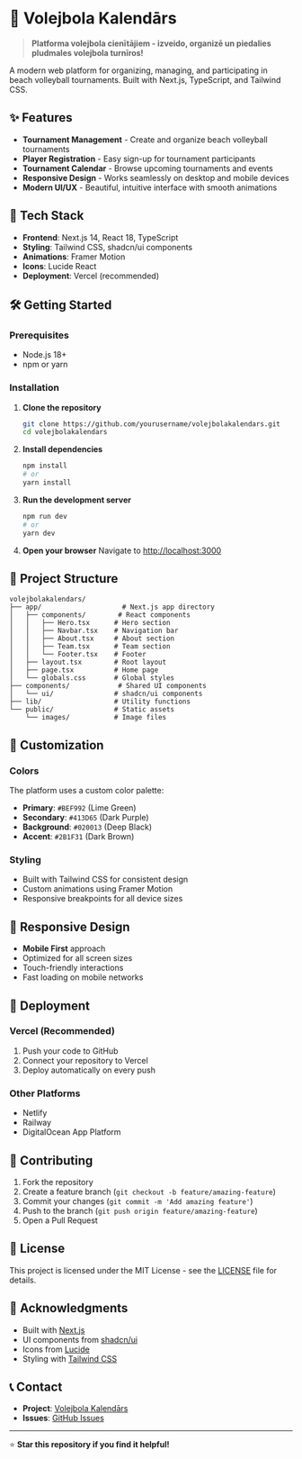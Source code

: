 # 🏐 Volejbola Kalendārs

> **Platforma volejbola cienītājiem - izveido, organizē un piedalies pludmales volejbola turnīros!**

A modern web platform for organizing, managing, and participating in beach volleyball tournaments. Built with Next.js, TypeScript, and Tailwind CSS.

## ✨ Features

- **Tournament Management** - Create and organize beach volleyball tournaments
- **Player Registration** - Easy sign-up for tournament participants
- **Tournament Calendar** - Browse upcoming tournaments and events
- **Responsive Design** - Works seamlessly on desktop and mobile devices
- **Modern UI/UX** - Beautiful, intuitive interface with smooth animations

## 🚀 Tech Stack

- **Frontend**: Next.js 14, React 18, TypeScript
- **Styling**: Tailwind CSS, shadcn/ui components
- **Animations**: Framer Motion
- **Icons**: Lucide React
- **Deployment**: Vercel (recommended)

## 🛠️ Getting Started

### Prerequisites

- Node.js 18+
- npm or yarn

### Installation

1. **Clone the repository**

   ```bash
   git clone https://github.com/yourusername/volejbolakalendars.git
   cd volejbolakalendars
   ```

2. **Install dependencies**

   ```bash
   npm install
   # or
   yarn install
   ```

3. **Run the development server**

   ```bash
   npm run dev
   # or
   yarn dev
   ```

4. **Open your browser**
   Navigate to [http://localhost:3000](http://localhost:3000)

## 📁 Project Structure

```
volejbolakalendars/
├── app/                    # Next.js app directory
│   ├── components/        # React components
│   │   ├── Hero.tsx      # Hero section
│   │   ├── Navbar.tsx    # Navigation bar
│   │   ├── About.tsx     # About section
│   │   ├── Team.tsx      # Team section
│   │   └── Footer.tsx    # Footer
│   ├── layout.tsx        # Root layout
│   ├── page.tsx          # Home page
│   └── globals.css       # Global styles
├── components/            # Shared UI components
│   └── ui/               # shadcn/ui components
├── lib/                  # Utility functions
└── public/               # Static assets
    └── images/           # Image files
```

## 🎨 Customization

### Colors

The platform uses a custom color palette:

- **Primary**: `#BEF992` (Lime Green)
- **Secondary**: `#413D65` (Dark Purple)
- **Background**: `#020013` (Deep Black)
- **Accent**: `#2B1F31` (Dark Brown)

### Styling

- Built with Tailwind CSS for consistent design
- Custom animations using Framer Motion
- Responsive breakpoints for all device sizes

## 📱 Responsive Design

- **Mobile First** approach
- Optimized for all screen sizes
- Touch-friendly interactions
- Fast loading on mobile networks

## 🚀 Deployment

### Vercel (Recommended)

1. Push your code to GitHub
2. Connect your repository to Vercel
3. Deploy automatically on every push

### Other Platforms

- Netlify
- Railway
- DigitalOcean App Platform

## 🤝 Contributing

1. Fork the repository
2. Create a feature branch (`git checkout -b feature/amazing-feature`)
3. Commit your changes (`git commit -m 'Add amazing feature'`)
4. Push to the branch (`git push origin feature/amazing-feature`)
5. Open a Pull Request

## 📄 License

This project is licensed under the MIT License - see the [LICENSE](LICENSE) file for details.

## 🙏 Acknowledgments

- Built with [Next.js](https://nextjs.org/)
- UI components from [shadcn/ui](https://ui.shadcn.com/)
- Icons from [Lucide](https://lucide.dev/)
- Styling with [Tailwind CSS](https://tailwindcss.com/)

## 📞 Contact

- **Project**: [Volejbola Kalendārs](https://github.com/yourusername/volejbolakalendars)
- **Issues**: [GitHub Issues](https://github.com/yourusername/volejbolakalendars/issues)

---

⭐ **Star this repository if you find it helpful!**
